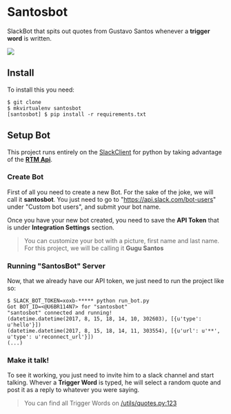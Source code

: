 # Santosbot

SlackBot that spits out quotes from Gustavo Santos whenever a **trigger word** is written.

![](https://i.imgur.com/nM3mJd3.jpg)


## Install 

To install this you need:

```shell
$ git clone
$ mkvirtualenv santosbot
[santosbot] $ pip install -r requirements.txt
```

## Setup Bot

This project runs entirely on the [SlackClient](https://github.com/slackapi/python-slackclient) for python by taking advantage of the [**RTM Api**](https://api.slack.com/rtm).

### Create Bot
First of all you need to create a new Bot. For the sake of the joke, we will call it **santosbot**. You just need to go to "https://api.slack.com/bot-users" under "Custom bot users", and submit your bot name.


Once you have your new bot created, you need to save the **API Token** that is under **Integration Settings** section.
> You can customize your bot with a picture, first name and last name. For this project, we will be calling it **Gugu Santos**

### Running "SantosBot" Server

Now, that we already have our API token, we just need to run the project like so:
```shell
$ SLACK_BOT_TOKEN=xoxb-***** python run_bot.py
Got BOT_ID=<@U6BR114N7> for "santosbot"
"santosbot" connected and running!
(datetime.datetime(2017, 8, 15, 18, 14, 10, 302603), [{u'type': u'hello'}])
(datetime.datetime(2017, 8, 15, 18, 14, 11, 303554), [{u'url': u'**', u'type': u'reconnect_url'}])
(...)
```

### Make it talk!
To see it working, you just need to invite him to a slack channel and start talking. 
Whever a **Trigger Word** is typed, he will select a random quote and post it as a reply to whatever you were saying.

> You can find all Trigger Words on [/utils/quotes.py:123](https://github.com/andreffs18/santosbot/blob/master/utils/quotes.py#L188)






